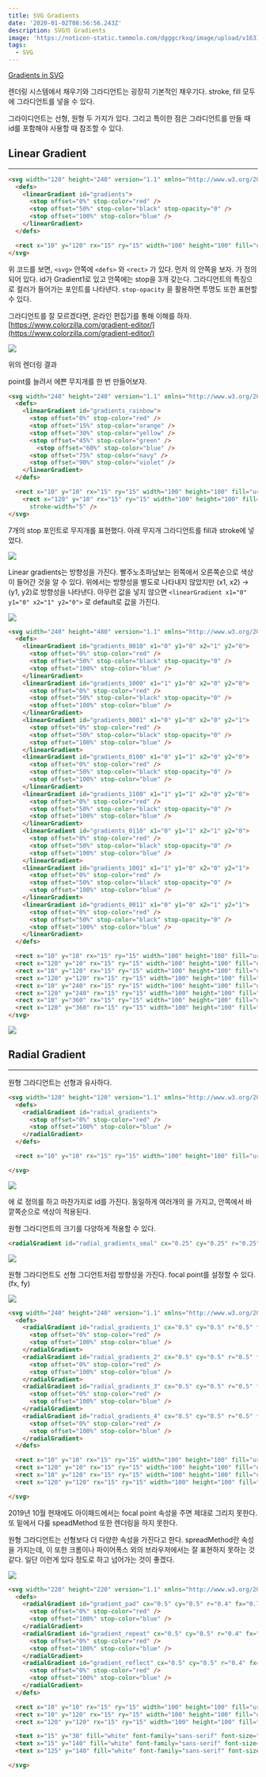 ```yaml
---
title: SVG Gradients
date: '2020-01-02T08:56:56.243Z'
description: SVG의 Gradients
image: 'https://noticon-static.tammolo.com/dgggcrkxq/image/upload/v1631952585/tlog/cover/svg_cg9i2d.png'
tags:
  - SVG
---
```


[Gradients in SVG](https://developer.mozilla.org/ko/docs/Web/SVG/Tutorial/Gradients)

렌더링 시스템에서 채우기와 그라디언트는 굉장히 기본적인 채우기다. stroke, fill 모두에 그라디언트를 넣을 수 있다.

 그라이디언트는 선형, 원형 두 가지가 있다. 그리고 특이한 점은 그라디언트를 만들 때 id를 포함해야 사용할 때 참조할 수 있다.

## Linear Gradient

---

```html
<svg width="120" height="240" version="1.1" xmlns="http://www.w3.org/2000/svg">
  <defs>
    <linearGradient id="gradients">
      <stop offset="0%" stop-color="red" />
      <stop offset="50%" stop-color="black" stop-opacity="0" />
      <stop offset="100%" stop-color="blue" />
    </linearGradient>
  </defs>

  <rect x="10" y="120" rx="15" ry="15" width="100" height="100" fill="url(#gradients)" />
</svg>
```

위 코드를 보면, `<svg>` 안쪽에 `<defs>` 와 `<rect>` 가 있다. 먼저 <defs>의 안쪽을 보자. <linearGradient> 가 정의되어 있다. id가 Gradient1로 있고 안쪽에는 stop을 3개 갖는다. 그라디언트의 특징으로 컬러가 들어가는 포인트를 나타낸다. `stop-opacity` 을 활용하면 투명도 또한 표현할 수 있다.

그라디언트를 잘 모르겠다면, 온라인 편집기를 통해 이해를 하자. [https://www.colorzilla.com/gradient-editor/](https://www.colorzilla.com/gradient-editor/)

![](https://noticon-static.tammolo.com/dgggcrkxq/image/upload/v1631952578/tlog/_2019-10-13__9.25.26_nquiqr.png)

위의 렌더링 결과

point를 늘려서 에쁜 무지개를 한 번 만들어보자.

```html
<svg width="240" height="240" version="1.1" xmlns="http://www.w3.org/2000/svg">
  <defs>
    <linearGradient id="gradients_rainbow">
      <stop offset="0%" stop-color="red" />
      <stop offset="15%" stop-color="orange" />
      <stop offset="30%" stop-color="yellow" />
      <stop offset="45%" stop-color="green" />
	    <stop offset="60%" stop-color="blue" />
      <stop offset="75%" stop-color="navy" />
      <stop offset="90%" stop-color="violet" />
    </linearGradient>
  </defs>

  <rect x="10" y="10" rx="15" ry="15" width="100" height="100" fill="url(#gradients_rainbow)" />
	<rect x="120" y="10" rx="15" ry="15" width="100" height="100" fill="white" stroke="url(#gradients_rainbow)"
      stroke-width="5" />
</svg>
```

7개의 stop 포인트로 무지개를 표현했다. 아래 무지개 그라디언트를 fill과 stroke에 넣었다.

![](https://noticon-static.tammolo.com/dgggcrkxq/image/upload/v1631952578/tlog/_2019-10-13__9.25.36_nwh71s.png)

Linear gradients는 방향성을 가진다. 빨주노초파남보는 왼쪽에서 오른쪽순으로 색상이 들어간 것을 알 수 있다. 위에서는 방향성을 별도로 나타내지 않았지만 (x1, x2) → (y1, y2)로 방향성을 나타낸다. 아무런 값을 넣지 않으면 `<linearGradient x1="0" y1="0" x2="1" y2="0">`  로 default로 값을 가진다.

![](https://noticon-static.tammolo.com/dgggcrkxq/image/upload/v1631952580/tlog/_2019-10-13__9.41.13_wjuint.png)

```html
<svg width="240" height="480" version="1.1" xmlns="http://www.w3.org/2000/svg">
  <defs>
    <linearGradient id="gradients_0010" x1="0" y1="0" x2="1" y2="0">
      <stop offset="0%" stop-color="red" />
      <stop offset="50%" stop-color="black" stop-opacity="0" />
      <stop offset="100%" stop-color="blue" />
    </linearGradient>
    <linearGradient id="gradients_1000" x1="1" y1="0" x2="0" y2="0">
      <stop offset="0%" stop-color="red" />
      <stop offset="50%" stop-color="black" stop-opacity="0" />
      <stop offset="100%" stop-color="blue" />
    </linearGradient>
    <linearGradient id="gradients_0001" x1="0" y1="0" x2="0" y2="1">
      <stop offset="0%" stop-color="red" />
      <stop offset="50%" stop-color="black" stop-opacity="0" />
      <stop offset="100%" stop-color="blue" />
    </linearGradient>
    <linearGradient id="gradients_0100" x1="0" y1="1" x2="0" y2="0">
      <stop offset="0%" stop-color="red" />
      <stop offset="50%" stop-color="black" stop-opacity="0" />
      <stop offset="100%" stop-color="blue" />
    </linearGradient>
    <linearGradient id="gradients_1100" x1="1" y1="1" x2="0" y2="0">
      <stop offset="0%" stop-color="red" />
      <stop offset="50%" stop-color="black" stop-opacity="0" />
      <stop offset="100%" stop-color="blue" />
    </linearGradient>
    <linearGradient id="gradients_0110" x1="0" y1="1" x2="1" y2="0">
      <stop offset="0%" stop-color="red" />
      <stop offset="50%" stop-color="black" stop-opacity="0" />
      <stop offset="100%" stop-color="blue" />
    </linearGradient>
    <linearGradient id="gradients_1001" x1="1" y1="0" x2="0" y2="1">
      <stop offset="0%" stop-color="red" />
      <stop offset="50%" stop-color="black" stop-opacity="0" />
      <stop offset="100%" stop-color="blue" />
    </linearGradient>
    <linearGradient id="gradients_0011" x1="0" y1="0" x2="1" y2="1">
      <stop offset="0%" stop-color="red" />
      <stop offset="50%" stop-color="black" stop-opacity="0" />
      <stop offset="100%" stop-color="blue" />
    </linearGradient>
  </defs>

  <rect x="10" y="10" rx="15" ry="15" width="100" height="100" fill="url(#gradients_0010)" />
  <rect x="120" y="10" rx="15" ry="15" width="100" height="100" fill="url(#gradients_1000)" />
  <rect x="10" y="120" rx="15" ry="15" width="100" height="100" fill="url(#gradients_0001)" />
  <rect x="120" y="120" rx="15" ry="15" width="100" height="100" fill="url(#gradients_0100)" />
  <rect x="10" y="240" rx="15" ry="15" width="100" height="100" fill="url(#gradients_1100)" />
  <rect x="120" y="240" rx="15" ry="15" width="100" height="100" fill="url(#gradients_0110)" />
  <rect x="10" y="360" rx="15" ry="15" width="100" height="100" fill="url(#gradients_1001)" />
  <rect x="120" y="360" rx="15" ry="15" width="100" height="100" fill="url(#gradients_0011)" />
</svg>
```

![](https://noticon-static.tammolo.com/dgggcrkxq/image/upload/v1631952578/tlog/_2019-10-13__9.18.44_oghsmq.png)

## Radial Gradient

---

원형 그라디언트는 선형과 유사하다.

```html
<svg width="120" height="120" version="1.1" xmlns="http://www.w3.org/2000/svg">
  <defs>
    <radialGradient id="radial_gradients">
      <stop offset="0%" stop-color="red" />
      <stop offset="100%" stop-color="blue" />
    </radialGradient>
  </defs>

  <rect x="10" y="10" rx="15" ry="15" width="100" height="100" fill="url(#radial_gradients)" />

</svg>
```

![](https://noticon-static.tammolo.com/dgggcrkxq/image/upload/v1631952578/tlog/_2019-10-13__9.48.36_tnfmfn.png)

<defs> 에 <radialGradient> 로 정의를 하고 마찬가지로 id를 가진다. 동일하게 여러개의 <stop> 을 가지고, 안쪽에서 바깥쪽순으로 색상이 적용된다.

원형 그라디언트의 크기를 다양하게 적용할 수 있다. 

```html
<radialGradient id="radial_gradients_smal" cx="0.25" cy="0.25" r="0.25">
```

![](https://noticon-static.tammolo.com/dgggcrkxq/image/upload/v1631952578/tlog/_2019-10-13__11.02.45_pn1vjn.png)

원형 그라디언트도 선형 그디언트처럼 방향성을 가진다. focal point를 설정할 수 있다. (fx, fy)

![](https://noticon-static.tammolo.com/dgggcrkxq/image/upload/v1631952578/tlog/_2019-10-13__11.08.45_dylzll.png)

```html
<svg width="240" height="240" version="1.1" xmlns="http://www.w3.org/2000/svg">
  <defs>
    <radialGradient id="radial_gradients_1" cx="0.5" cy="0.5" r="0.5" fx="0.25" fy="0.25">
      <stop offset="0%" stop-color="red" />
      <stop offset="100%" stop-color="blue" />
    </radialGradient>
    <radialGradient id="radial_gradients_2" cx="0.5" cy="0.5" r="0.5" fx="0.75" fy="0.25">
      <stop offset="0%" stop-color="red" />
      <stop offset="100%" stop-color="blue" />
    </radialGradient>
    <radialGradient id="radial_gradients_3" cx="0.5" cy="0.5" r="0.5" fx="0.25" fy="0.75">
      <stop offset="0%" stop-color="red" />
      <stop offset="100%" stop-color="blue" />
    </radialGradient>
    <radialGradient id="radial_gradients_4" cx="0.5" cy="0.5" r="0.5" fx="0.75" fy="0.75">
      <stop offset="0%" stop-color="red" />
      <stop offset="100%" stop-color="blue" />
    </radialGradient>
  </defs>

  <rect x="10" y="10" rx="15" ry="15" width="100" height="100" fill="url(#radial_gradients_1)" />
  <rect x="120" y="10" rx="15" ry="15" width="100" height="100" fill="url(#radial_gradients_2)" />
  <rect x="10" y="120" rx="15" ry="15" width="100" height="100" fill="url(#radial_gradients_3)" />
  <rect x="120" y="120" rx="15" ry="15" width="100" height="100" fill="url(#radial_gradients_4)" />

</svg>
```

2019년 10월 현재에도 아이패드에서는 focal point 속성을 주면 제대로 그리지 못한다. 또 밑에서 다룰 speadMethod 또한 렌더링을 하지 못한다.

원형 그라디언트는 선형보다 더 다양한 속성을 가진다고 한다. spreadMethod란 속성을 가지는데, 이 또한 크롬이나 파이어폭스 외의 브라우저에서는 잘 표현하지 못하는 것 같다. 일단 이런게 있다 정도로 하고 넘어가는 것이 좋겠다.

![](https://noticon-static.tammolo.com/dgggcrkxq/image/upload/v1631952578/tlog/_2019-10-13__11.22.12_is2tf5.png)

```html
<svg width="220" height="220" version="1.1" xmlns="http://www.w3.org/2000/svg">
  <defs>
    <radialGradient id="gradient_pad" cx="0.5" cy="0.5" r="0.4" fx="0.75" fy="0.75" spreadMethod="pad">
      <stop offset="0%" stop-color="red" />
      <stop offset="100%" stop-color="blue" />
    </radialGradient>
    <radialGradient id="gradient_repeat" cx="0.5" cy="0.5" r="0.4" fx="0.75" fy="0.75" spreadMethod="repeat">
      <stop offset="0%" stop-color="red" />
      <stop offset="100%" stop-color="blue" />
    </radialGradient>
    <radialGradient id="gradient_reflect" cx="0.5" cy="0.5" r="0.4" fx="0.75" fy="0.75" spreadMethod="reflect">
      <stop offset="0%" stop-color="red" />
      <stop offset="100%" stop-color="blue" />
    </radialGradient>
  </defs>

  <rect x="10" y="10" rx="15" ry="15" width="100" height="100" fill="url(#gradient_pad)" />
  <rect x="10" y="120" rx="15" ry="15" width="100" height="100" fill="url(#gradient_repeat)" />
  <rect x="120" y="120" rx="15" ry="15" width="100" height="100" fill="url(#gradient_reflect)" />

  <text x="15" y="30" fill="white" font-family="sans-serif" font-size="12pt">Pad</text>
  <text x="15" y="140" fill="white" font-family="sans-serif" font-size="12pt">Repeat</text>
  <text x="125" y="140" fill="white" font-family="sans-serif" font-size="12pt">Reflect</text>

</svg>
```